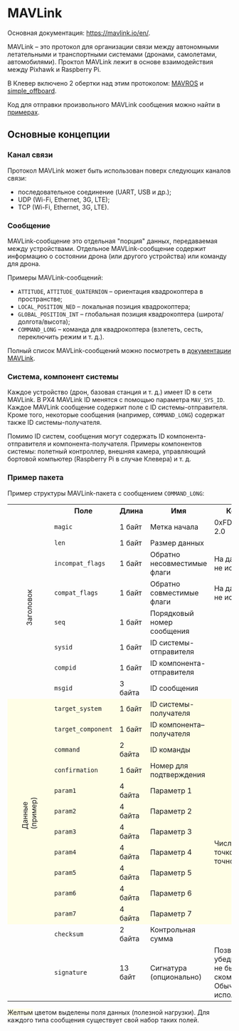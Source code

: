 # MAVLink

Основная документация: https://mavlink.io/en/.

MAVLink – это протокол для организации связи между автономными летательными и транспортными системами (дронами, самолетами, автомобилями). Проктол MAVLink лежит в основе взаимодействия между Pixhawk и Raspberry Pi.

В Клевер включено 2 обертки над этим протоколом: [MAVROS](mavros.md) и [simple_offboard](simple_offboard.md).

Код для отправки произвольного MAVLink сообщения можно найти в [примерах](snippets.md#mavlink).

## Основные концепции

### Канал связи

Протокол MAVLink может быть использован поверх следующих каналов связи:

* последовательное соединение (UART, USB и др.);
* UDP (Wi-Fi, Ethernet, 3G, LTE);
* TCP (Wi-Fi, Ethernet, 3G, LTE).

### Сообщение

MAVLink-сообщение это отдельная "порция" данных, передаваемая между устройствами. Отдельное MAVLink-сообщение содержит информацию о состоянии дрона (или другого устройства) или команду для дрона.

Примеры MAVLink-сообщений:

* `ATTITUDE`, `ATTITUDE_QUATERNION` – ориентация квадрокоптера в пространстве;
* `LOCAL_POSITION_NED` – локальная позиция квадрокоптера;
* `GLOBAL_POSITION_INT` – глобальная позиция квадрокоптера (широта/долгота/высота);
* `COMMAND_LONG` – команда для квадрокоптера (взлететь, сесть, переключить режим и т. д.).

Полный список MAVLink-сообщений можно посмотреть в [документации MAVLink](http://mavlink.org/messages/common).

### Система, компонент системы

Каждое устройство (дрон, базовая станция и т. д.) имеет ID в сети MAVLink. В PX4 MAVLink ID менятся с помощью параметра `MAV_SYS_ID`. Каждое MAVLink сообщение содержит поле с ID системы-отправителя. Кроме того, некоторые сообщения (например, `COMMAND_LONG`) содержат также ID системы-получателя.

Помимо ID систем, сообщения могут содержать ID компонента-отправителя и компонента-получателя. Примеры компонентов системы: полетный контроллер, внешняя камера, управляющий бортовой компьютер (Raspberry Pi в случае Клевера) и т. д.

### Пример пакета

Пример структуры MAVLink-пакета с сообщением `COMMAND_LONG`:

<table>
    <tr>
        <th></th>
        <th>Поле</th>
        <th>Длина</th>
        <th>Имя</th>
        <th>Комментарий</th>
    </tr>
    <tr>
        <td rowspan="8"><div style="transform: rotate(-90deg)">Заголовок</div></td>
        <td><code>magic</code></td>
        <td>1 байт</td>
        <td>Метка начала</td>
        <td>0xFD для MAVLink 2.0</td>
    </tr>
    <tr>
        <td><code>len</code></td>
        <td>1 байт</td>
        <td>Размер данных</td>
        <td></td>
    </tr>
    <tr>
        <td><code>incompat_flags</code></td>
        <td>1 байт</td>
        <td>Обратно несовместимые флаги</td>
        <td>На данный момент не используется</td>
    </tr>
    <tr>
        <td><code>compat_flags</code></td>
        <td>1 байт</td>
        <td>Обратно совместимые флаги</td>
        <td>На данный момент не используется</td>
    </tr>
    <tr>
        <td><code>seq</code></td>
        <td>1 байт</td>
        <td>Порядковый номер сообщения</td>
        <td></td>
    </tr>
    <tr>
        <td><code>sysid</code></td>
        <td>1 байт</td>
        <td>ID системы-отправителя</td>
        <td></td>
    </tr>
    <tr>
        <td><code>compid</code></td>
        <td>1 байт</td>
        <td>ID компонента-отправителя</td>
        <td></td>
    </tr>
    <tr>
        <td><code>msgid</code></td>
        <td>3 байта</td>
        <td>ID сообщения</td>
        <td></td>
    </tr>
    <tr style="background: #fffee6">
        <td rowspan="11"><div style="transform: rotate(-90deg)">Данные (пример)</div></td>
        <td><code>target_system</code></td>
        <td>1 байт</td>
        <td>ID системы-получателя</td>
        <td></td>
    </tr>
    <tr style="background: #fffee6">
        <td><code>target_component</code></td>
        <td>1 байт</td>
        <td>ID компонента–получателя</td>
        <td></td>
    </tr>
    <tr style="background: #fffee6">
        <td><code>command</code></td>
        <td>2 байта</td>
        <td>ID команды</td>
        <td></td>
    </tr>
    <tr style="background: #fffee6">
        <td><code>confirmation</code></td>
        <td>1 байт</td>
        <td>Номер для подтверждения</td>
        <td></td>
    </tr>
    <tr style="background: #fffee6">
        <td><code>param1</code></td>
        <td>4 байта</td>
        <td>Параметр 1</td>
        <td rowspan="7">Число с плавающей точкой одинарной точности</td>
    </tr>
    <tr style="background: #fffee6">
        <td><code>param2</code></td>
        <td>4 байта</td>
        <td>Параметр 2</td>
    </tr>
    <tr style="background: #fffee6">
        <td><code>param3</code></td>
        <td>4 байта</td>
        <td>Параметр 3</td>
    </tr>
    <tr style="background: #fffee6">
        <td><code>param4</code></td>
        <td>4 байта</td>
        <td>Параметр 4</td>
    </tr>
    <tr style="background: #fffee6">
        <td><code>param5</code></td>
        <td>4 байта</td>
        <td>Параметр 5</td>
    </tr>
    <tr style="background: #fffee6">
        <td><code>param6</code></td>
        <td>4 байта</td>
        <td>Параметр 6</td>
    </tr>
    <tr style="background: #fffee6">
        <td><code>param7</code></td>
        <td>4 байта</td>
        <td>Параметр 7</td>
    </tr>
    <tr>
        <td></td>
        <td><code>checksum</code></td>
        <td>2 байта</td>
        <td>Контрольная сумма</td>
        <td></td>
    </tr>
    <tr>
        <td></td>
        <td><code>signature</code></td>
        <td>13 байт</td>
        <td>Сигнатура (опционально)</td>
        <td>Позволяет убедиться, что пакет не был скомпроментирован.
Обычно не используется.</td>
    </tr>
</table>

<span style="background: #fffee6">Желтым</span> цветом выделены поля данных (полезной нагрузки). Для каждого типа сообщения существует свой набор таких полей.
